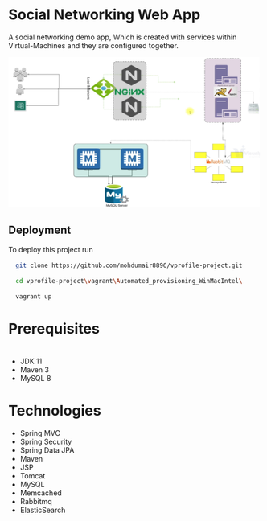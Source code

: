 # Social Networking Web App

A social networking demo app, Which is created with services within Virtual-Machines and they are configured together.

<img src="https://github.com/mohdumair8896/vprofile-project/blob/main/src/main/webapp/resources/Images/vprofile%20projectsetup%20Automate.png" width="500" height="300"/>

## Deployment

To deploy this project run

```bash
  git clone https://github.com/mohdumair8896/vprofile-project.git
```

```bash
  cd vprofile-project\vagrant\Automated_provisioning_WinMacIntel\ 
```

```bash
  vagrant up
```

# Prerequisites
#
- JDK 11 
- Maven 3 
- MySQL 8

# Technologies 
- Spring MVC
- Spring Security
- Spring Data JPA
- Maven
- JSP
- Tomcat
- MySQL
- Memcached
- Rabbitmq
- ElasticSearch


